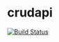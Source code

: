 # crudapi

[![Build Status](https://travis-ci.org/farmeroscar/crudapi.svg?branch=master)](https://travis-ci.org/farmeroscar/crudapi)
